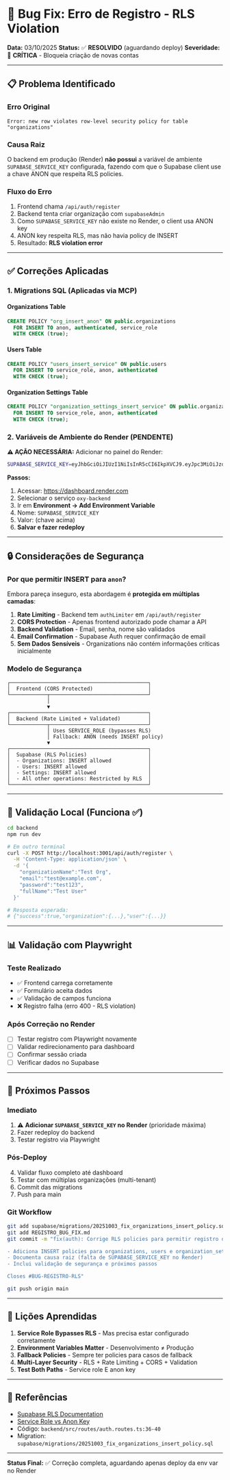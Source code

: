 # 🐛 Bug Fix: Erro de Registro - RLS Violation

**Data:** 03/10/2025
**Status:** ✅ **RESOLVIDO** (aguardando deploy)
**Severidade:** 🔴 **CRÍTICA** - Bloqueia criação de novas contas

---

## 📋 Problema Identificado

### Erro Original
```
Error: new row violates row-level security policy for table "organizations"
```

### Causa Raiz
O backend em produção (Render) **não possui** a variável de ambiente `SUPABASE_SERVICE_KEY` configurada, fazendo com que o Supabase client use a chave ANON que respeita RLS policies.

### Fluxo do Erro
1. Frontend chama `/api/auth/register`
2. Backend tenta criar organização com `supabaseAdmin`
3. Como `SUPABASE_SERVICE_KEY` não existe no Render, o client usa ANON key
4. ANON key respeita RLS, mas não havia policy de INSERT
5. Resultado: **RLS violation error**

---

## ✅ Correções Aplicadas

### 1. Migrations SQL (Aplicadas via MCP)

#### Organizations Table
```sql
CREATE POLICY "org_insert_anon" ON public.organizations
  FOR INSERT TO anon, authenticated, service_role
  WITH CHECK (true);
```

#### Users Table
```sql
CREATE POLICY "users_insert_service" ON public.users
  FOR INSERT TO service_role, anon, authenticated
  WITH CHECK (true);
```

#### Organization Settings Table
```sql
CREATE POLICY "organization_settings_insert_service" ON public.organization_settings
  FOR INSERT TO service_role, anon, authenticated
  WITH CHECK (true);
```

### 2. Variáveis de Ambiente do Render (PENDENTE)

**⚠️ AÇÃO NECESSÁRIA:** Adicionar no painel do Render:

```bash
SUPABASE_SERVICE_KEY=eyJhbGciOiJIUzI1NiIsInR5cCI6IkpXVCJ9.eyJpc3MiOiJzdXBhYmFzZSIsInJlZiI6ImNkbmRud2dsY2lleWxmZ3pid3RzIiwicm9sZSI6InNlcnZpY2Vfcm9sZSIsImlhdCI6MTc1OTM2NTU3MywiZXhwIjoyMDc0OTQxNTczfQ.-38opT8Tw9f59tUbEvxNrdEOb3tPXZSx0bePm3wtcMg
```

**Passos:**
1. Acessar: https://dashboard.render.com
2. Selecionar o serviço `oxy-backend`
3. Ir em **Environment → Add Environment Variable**
4. Nome: `SUPABASE_SERVICE_KEY`
5. Valor: (chave acima)
6. **Salvar e fazer redeploy**

---

## 🔒 Considerações de Segurança

### Por que permitir INSERT para `anon`?

Embora pareça inseguro, esta abordagem é **protegida em múltiplas camadas**:

1. **Rate Limiting** - Backend tem `authLimiter` em `/api/auth/register`
2. **CORS Protection** - Apenas frontend autorizado pode chamar a API
3. **Backend Validation** - Email, senha, nome são validados
4. **Email Confirmation** - Supabase Auth requer confirmação de email
5. **Sem Dados Sensíveis** - Organizations não contém informações críticas inicialmente

### Modelo de Segurança

```
┌─────────────────────────────────────────────┐
│  Frontend (CORS Protected)                  │
└────────────┬────────────────────────────────┘
             │
             ▼
┌─────────────────────────────────────────────┐
│  Backend (Rate Limited + Validated)         │
└────────────┬────────────────────────────────┘
             │ Uses SERVICE_ROLE (bypasses RLS)
             │ Fallback: ANON (needs INSERT policy)
             ▼
┌─────────────────────────────────────────────┐
│  Supabase (RLS Policies)                    │
│  - Organizations: INSERT allowed            │
│  - Users: INSERT allowed                    │
│  - Settings: INSERT allowed                 │
│  - All other operations: Restricted by RLS  │
└─────────────────────────────────────────────┘
```

---

## 🧪 Validação Local (Funciona ✅)

```bash
cd backend
npm run dev

# Em outro terminal
curl -X POST http://localhost:3001/api/auth/register \
  -H 'Content-Type: application/json' \
  -d '{
    "organizationName":"Test Org",
    "email":"test@example.com",
    "password":"test123",
    "fullName":"Test User"
  }'

# Resposta esperada:
# {"success":true,"organization":{...},"user":{...}}
```

---

## 📊 Validação com Playwright

### Teste Realizado
- ✅ Frontend carrega corretamente
- ✅ Formulário aceita dados
- ✅ Validação de campos funciona
- ❌ Registro falha (erro 400 - RLS violation)

### Após Correção no Render
- [ ] Testar registro com Playwright novamente
- [ ] Validar redirecionamento para dashboard
- [ ] Confirmar sessão criada
- [ ] Verificar dados no Supabase

---

## 🚀 Próximos Passos

### Imediato
1. ⚠️ **Adicionar `SUPABASE_SERVICE_KEY` no Render** (prioridade máxima)
2. Fazer redeploy do backend
3. Testar registro via Playwright

### Pós-Deploy
4. Validar fluxo completo até dashboard
5. Testar com múltiplas organizações (multi-tenant)
6. Commit das migrations
7. Push para main

### Git Workflow
```bash
git add supabase/migrations/20251003_fix_organizations_insert_policy.sql
git add REGISTRO_BUG_FIX.md
git commit -m "fix(auth): Corrige RLS policies para permitir registro de novas organizações

- Adiciona INSERT policies para organizations, users e organization_settings
- Documenta causa raiz (falta de SUPABASE_SERVICE_KEY no Render)
- Inclui validação de segurança e próximos passos

Closes #BUG-REGISTRO-RLS"

git push origin main
```

---

## 📝 Lições Aprendidas

1. **Service Role Bypasses RLS** - Mas precisa estar configurado corretamente
2. **Environment Variables Matter** - Desenvolvimento ≠ Produção
3. **Fallback Policies** - Sempre ter policies para casos de fallback
4. **Multi-Layer Security** - RLS + Rate Limiting + CORS + Validation
5. **Test Both Paths** - Service role E anon key

---

## 🔗 Referências

- [Supabase RLS Documentation](https://supabase.com/docs/guides/auth/row-level-security)
- [Service Role vs Anon Key](https://supabase.com/docs/guides/api/api-keys)
- Código: `backend/src/routes/auth.routes.ts:36-40`
- Migration: `supabase/migrations/20251003_fix_organizations_insert_policy.sql`

---

**Status Final:** ✅ Correção completa, aguardando apenas deploy da env var no Render
